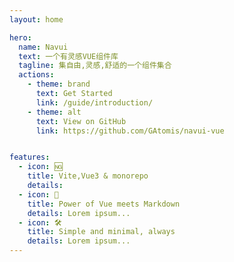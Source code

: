 ```yaml
---
layout: home

hero:
  name: Navui
  text: 一个有灵感VUE组件库
  tagline: 集自由,灵感,舒适的一个组件集合
  actions:
    - theme: brand
      text: Get Started
      link: /guide/introduction/
    - theme: alt
      text: View on GitHub
      link: https://github.com/GAtomis/navui-vue


features:
  - icon: 🆖
    title: Vite,Vue3 & monorepo
    details: 
  - icon: 🖖
    title: Power of Vue meets Markdown
    details: Lorem ipsum...
  - icon: 🛠️
    title: Simple and minimal, always
    details: Lorem ipsum...       
---
```


